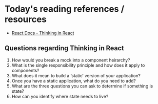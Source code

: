 # Today's reading references / resources

- [React Docs - Thinking in React](<https://reactjs.org/docs/thinking-in-react.html>)

## Questions regarding Thinking in React

1. How would you break a mock into a component heirarchy?
2. What is the single responsibility principle and how does it apply to components?
3. What does it mean to build a ‘static’ version of your application?
4. Once you have a static application, what do you need to add?
5. What are the three questions you can ask to determine if something is state?
6. How can you identify where state needs to live?
